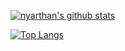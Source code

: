 [![nyarthan's github stats](https://github-readme-stats.vercel.app/api?username=nyarthan&count_private=true&show_icons=true&theme=dark)](https://github.com/nyarthan)

[![Top Langs](https://github-readme-stats.vercel.app/api/top-langs/?username=nyarthan&theme=dark)](https://github.com/nyarthan)
